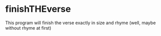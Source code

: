 # finishTHEverse
This program will finish the verse exactly in size and rhyme (well, maybe without rhyme at first)
